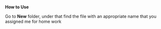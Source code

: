 **How to Use**

Go to **New** folder, under that find the file with an appropriate name that you assigned me for home work